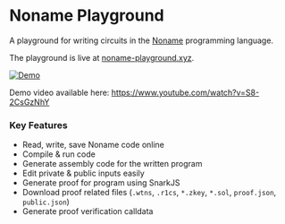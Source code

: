 # Noname Playground

A playground for writing circuits in the [Noname](https://github.com/zksecurity/noname) programming language. 

The playground is live at [noname-playground.xyz](https://noname-playground.xyz).

[![Demo](https://img.youtube.com/vi/S8-2CsGzNhY/0.jpg)](https://www.youtube.com/watch?v=S8-2CsGzNhY)

Demo video available here: https://www.youtube.com/watch?v=S8-2CsGzNhY

### Key Features

* Read, write, save Noname code online
* Compile & run code
* Generate assembly code for the written program
* Edit private & public inputs easily
* Generate proof for program using SnarkJS
* Download proof related files (`.wtns`, `.r1cs`, `*.zkey`, `*.sol`, `proof.json`, `public.json`)
* Generate proof verification calldata
